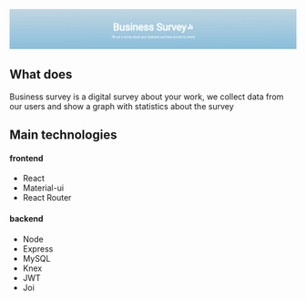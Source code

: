 ![background logo](.github/images/logo-background.png)

## What does
Business survey is a digital survey about your work, we collect data from our users and show a graph with statistics about the survey

## Main technologies
#### frontend
- React
- Material-ui
- React Router

#### backend
- Node
- Express
- MySQL
- Knex
- JWT
- Joi

